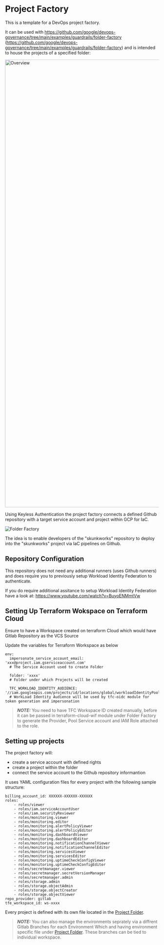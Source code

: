 # Project Factory

This is a template for a DevOps project factory.

It can be used with https://github.com/google/devops-governance/tree/main/examples/guardrails/folder-factory (https://github.com/google/devops-governance/tree/main/examples/guardrails/folder-factory) and is intended to house the projects of a specified folder:

<img width="1466" alt="Overview" src="https://user-images.githubusercontent.com/94000358/161531177-23a99468-1e7b-4583-a243-624ee4663506.png">

Using Keyless Authentication the project factory connects a defined Github repository with a target service account and project within GCP for IaC.

![Folder Factory](https://user-images.githubusercontent.com/94000358/169809882-f5ff9fb1-d037-49de-8c2c-bf0d457b662f.png)

The idea is to enable developers of the "skunkworks" repository to deploy into the "skunkworks" project via IaC pipelines on Github.

## Repository Configuration
This repository does not need any additional runners (uses Github runners) and does require you to previously setup Workload Identity Federation to authenticate.

If you do require additional assitance to setup Workload Identity Federation have a look at: https://www.youtube.com/watch?v=BuyoENMmtVw

## Setting Up Terraform Wokspace on Terraform Cloud

Ensure to have a Workspace created on terraform Cloud which would have Gitlab Repository as the VCS Source

Update the variables for Terraform Workspace as below

```
env:
  impersonate_service_account_email: 'xxx@project.iam.gserviceaccount.com'
  # The Service Account used to create Folder

  folder: 'xxxx'
  # Folder under which Projects will be created

  TFC_WORKLOAD_IDENTITY_AUDIENCE: '//iam.googleapis.com/projects/id/locations/global/workloadIdentityPools/<poolname>/providers/<providername>'
  # WorkLoad Identity Audience will be used by tfc-oidc module for token generation and impersonation 
```


> **_NOTE:_** You need to have TFC Workspace ID created manually, before it can be passed in terraform-cloud-wif module under Folder Factory to generate the Provider, Pool Service account and IAM Role attached to the role.

## Setting up projects

The project factory will:
- create a service account with defined rights
- create a project within the folder
- connect the service account to the Github repository informantion

It uses YAML configuration files for every project with the following sample structure:
```
billing_account_id: XXXXXX-XXXXXX-XXXXXX
roles:
    - roles/viewer
    - roles/iam.serviceAccountUser
    - roles/iam.securityReviewer
    - roles/monitoring.viewer
    - roles/monitoring.editor
    - roles/monitoring.alertPolicyViewer
    - roles/monitoring.alertPolicyEditor
    - roles/monitoring.dashboardViewer
    - roles/monitoring.dashboardEditor
    - roles/monitoring.notificationChannelViewer
    - roles/monitoring.notificationChannelEditor
    - roles/monitoring.servicesViewer
    - roles/monitoring.servicesEditor
    - roles/monitoring.uptimeCheckConfigViewer
    - roles/monitoring.uptimeCheckConfigEditor
    - roles/secretmanager.viewer
    - roles/secretmanager.secretVersionManager
    - roles/secretmanager.admin
    - roles/storage.admin
    - roles/storage.objectAdmin
    - roles/storage.objectCreator
    - roles/storage.objectViewer
repo_provider: gitlab                                 
tfe_workspace_id: ws-xxxx
```

Every project is defined with its own file located in the [Project Folder](data/projects). 

> **_NOTE:_** You can also manage the environments seprately via a diffrent Gitlab Branches for each Environment Which and having environment specific file under [Project Folder](data/projects). These branches can be tied to individual workspace.